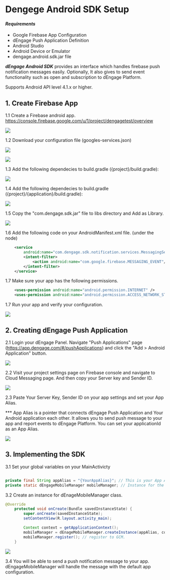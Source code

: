 # Dengege Android SDK Setup

#### *Requirements*

* Google Firebase App Configuration
* dEngage Push Application Definition
* Android Studio
* Android Device or Emulator
* dengage.android.sdk.jar file

***dEngage Android SDK*** provides an interface which handles firebase push notification messages easily. Optionally, It also gives to send event functionality such as open and subscription to dEngage Platform.

Supports Android API level 4.1.x or higher.

## 1. Create Firebase App

1.1 Create a Firebase android app. https://console.firebase.google.com/u/1/project/dengagetest/overview

![](./images/create-firebase-app.png)

1.2 Download your configuration file (googles-services.json)

![](./images/download-your-configuration.png)

![](./images/download-your-configuration-2.png)

1.3 Add the following dependecies to build.gradle  ({project}/build.gradle):

![](./images/add-dependicies-1.png)

1.4 Add the following dependecies to build.gradle  ({project}/{application}/build.gradle):

![](./images/add-dependicies-2.png)

1.5 Copy the "com.dengage.sdk.jar" file to libs directory and Add as Library.

![](./images/copy-sdk-to-libs-dir.png) 

1.6 Add the following code on your AndroidManifest.xml file. (under the <application> node)

```xml
    <service
        android:name="com.dengage.sdk.notification.services.MessagingService">
        <intent-filter>
            <action android:name="com.google.firebase.MESSAGING_EVENT"/>
        </intent-filter>
    </service>
```

1.7 Make sure your app has the following permissions.

```xml
    <uses-permission android:name="android.permission.INTERNET" />
    <uses-permission android:name="android.permission.ACCESS_NETWORK_STATE" />
```

1.7 Run your app and verify your configuration.

![](./images/run-app-and-verify.png) 

## 2. Creating dEngage Push Application

2.1 Login your dEngage Panel. Navigate "Push Applications" page (https://app.dengage.com/#/pushApplications) and click the "Add > Android Application" button.

![](./images/login-and-set-app.png)

2.2 Visit your project settings page on Firebase console and navigate to Cloud Messaging page. And then copy your Server key and Sender ID.

![](./images/copy-server-key-and-id.png)

2.3 Paste Your Server Key, Sender ID on your app settings and set your App Alias.
 
*** App Alias is a pointer that connects dEngage Push Application and Your Android application each other. It allows you to send push message to your app and report events to dEngage Platform. You can set your applicationId as an App Alias.

![](./images/step_2_3.png)


## 3. Implementing the SDK

3.1 Set your global variables on your MainActivicty

```java

private final String appAlias = "{YourAppAlias}"; // This is your App Alias which you set on dEngage Push Application settings page.
private static dEngageMobileManager mobileManager; // Instance for the dEngageMobileManager class. So you can access the variable globally.

```

3.2 Create an instance for dEnageMobileManager class.

```java
@Override
    protected void onCreate(Bundle savedInstanceState) {
        super.onCreate(savedInstanceState);
        setContentView(R.layout.activity_main);

        Context context = getApplicationContext();
        mobileManager = dEnageMobileManager.createInstance(appAlias, context);
        mobileManager.register(); // register to GCM.
    }
```

![](./images/step_3_1.png)


3.4 You will be able to send a push notification message to your app. dEngageMobileManager will handle the message with the default app configuration.



